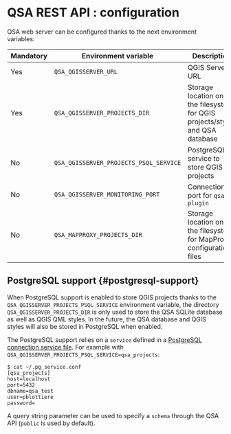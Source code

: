 # QSA REST API : configuration

QSA web server can be configured thanks to the next environment variables:

| Mandatory  | Environment variable                   |         Description                                                          |
|------------|----------------------------------------|------------------------------------------------------------------------------|
| Yes        | `QSA_QGISSERVER_URL`                   | QGIS Server URL                                                              |
| Yes        | `QSA_QGISSERVER_PROJECTS_DIR`          | Storage location on the filesystem for QGIS projects/styles and QSA database |
| No         | `QSA_QGISSERVER_PROJECTS_PSQL_SERVICE` | PostgreSQL service to store QGIS projects                                    |
| No         | `QSA_QGISSERVER_MONITORING_PORT`       | Connection port for `qsa-plugin`                                             |
| No         | `QSA_MAPPROXY_PROJECTS_DIR`            | Storage location on the filesystem for MapProxy configuration files          |


## PostgreSQL support {#postgresql-support}

When PostgreSQL support is enabled to store QGIS projects thanks to the
`QSA_QGISSERVER_PROJECTS_PSQL_SERVICE` environment variable, the directory
`QSA_QGISSERVER_PROJECTS_DIR` is only used to store the QSA SQLite database as
well as QGIS QML styles. In the future, the QSA database and QGIS styles will
also be stored in PostgreSQL when enabled.

The PostgreSQL support relies on a `service` defined in a [PostgreSQL connection
service file](https://www.postgresql.org/docs/current/libpq-pgservice.html).
For example with `QSA_QGISSERVER_PROJECTS_PSQL_SERVICE=qsa_projects`:

```` shell
$ cat ~/.pg_service.conf
[qsa_projects]
host=localhost
port=5432
dbname=qsa_test
user=pblottiere
password=
````

A query string parameter can be used to specify a `schema` through the QSA API
(`public` is used by default).
